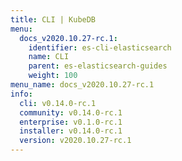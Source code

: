 ```yaml
---
title: CLI | KubeDB
menu:
  docs_v2020.10.27-rc.1:
    identifier: es-cli-elasticsearch
    name: CLI
    parent: es-elasticsearch-guides
    weight: 100
menu_name: docs_v2020.10.27-rc.1
info:
  cli: v0.14.0-rc.1
  community: v0.14.0-rc.1
  enterprise: v0.1.0-rc.1
  installer: v0.14.0-rc.1
  version: v2020.10.27-rc.1
---
```


